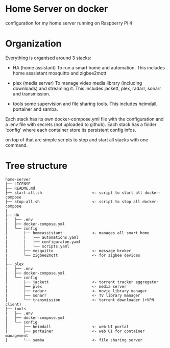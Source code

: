 # Home Server on docker

configuration for my home server running on Raspberry Pi 4

# Organization

Everything is organised around 3 stacks:

- HA (home assistant)
To run a smart home and automation. This includes home asssistant mosquitto and zigbee2mqtt

- plex (media server)
To manage video media library (including downloads) and streaming it.
This includes jackett, plex, radarr, sonarr and transmission.

- tools
some supervision and file sharing tools.
This includes heimdall, portainer and samba.

Each stack has its own docker-compose.yml file with the configuration and a .env file with secrets (not uploaded to github).
Each stack has a folder 'config' where each container store its persistent config infos.

on top of that are simple scripts to stop and start all stacks with one command.

# Tree structure
```
home-server
├── LICENSE
├── README.md
├── start-all.sh                      <- script to start all docker-compose
├── stop-all.sh                       <- script to stop all docker-compose
|
├── HA
|   ├── .env
|   ├── docker-compose.yml
│   └── config            
│       ├── homeassistant             <- manages all smart home
|       |   ├── automations.yaml
|       |   ├── configuraton.yaml
|       |   └── scripts.yaml
|       ├── mosquitto                 <- message broker
|       └── zigbee2mqtt               <- for zigbee devices
|
├── plex
|   ├── .env
|   ├── docker-compose.yml
│   └── config            
│       ├── jackett                   <- torrent tracker aggregator
|       ├── plex                      <- media server
|       ├── radarr                    <- movie library manager
|       ├── sonarr                    <- TV library manager
|       └── transmission              <- torrent downloader (+VPN client)
├── tools
|   ├── .env
|   ├── docker-compose.yml
│   └── config            
│       ├── heimdall                  <- web UI portal
|       ├── portainer                 <- web UI for container management
|       └── samba                     <- file sharing server
```